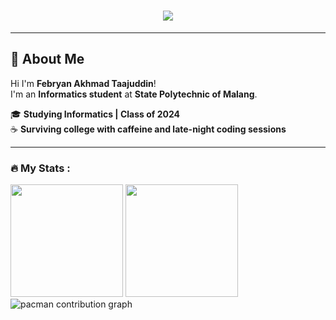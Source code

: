 <h1 align="center">
  <img src="https://readme-typing-svg.herokuapp.com?font=Fira+Code&size=22&duration=2000&pause=1000&color=00F7FF&center=true&vCenter=true&width=435&lines=いらっしゃいま%21;Febryan+Akhmad+Taajuddin" />
</h1>

---

## 👋 About Me
Hi I'm **Febryan Akhmad Taajuddin**!  
I'm an **Informatics student** at **State Polytechnic of Malang**.

🎓 **Studying Informatics | Class of 2024**  
☕ **Surviving college with caffeine and late-night coding sessions**  


---

### :fire: My Stats :
<div>
  <img src="https://nirzak-streak-stats.vercel.app/?user=FebryanAkt&theme=nightowl" height="180px"/>
  <img src="https://github-readme-stats.vercel.app/api/top-langs/?username=FebryanAkt&layout=compact&theme=nightowl&exclude_repo,FebryanAkt" height="180px"/>
</div>

<!-- pacman -->
<picture>
  <source media="(prefers-color-scheme: dark)" srcset="https://raw.githubusercontent.com/FebryanAkt/FebryanAkt/output/pacman-contribution-graph-dark.svg">
  <source media="(prefers-color-scheme: light)" srcset="https://raw.githubusercontent.com/FebryanAkt/FebryanAkt/output/pacman-contribution-graph.svg">
  <img alt="pacman contribution graph" src="https://raw.githubusercontent.com/FebryanAkt/FebryanAkt/output/pacman-contribution-graph.svg">
</picture>



